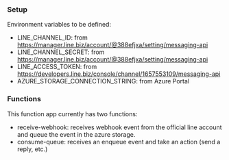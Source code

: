 ### Setup
Environment variables to be defined:
  * LINE_CHANNEL_ID: from https://manager.line.biz/account/@388efjxa/setting/messaging-api
  * LINE_CHANNEL_SECRET: from https://manager.line.biz/account/@388efjxa/setting/messaging-api
  * LINE_ACCESS_TOKEN: from https://developers.line.biz/console/channel/1657553109/messaging-api
  * AZURE_STORAGE_CONNECTION_STRING: from Azure Portal


### Functions
This function app currently has two functions:
  * receive-webhook: receives webhook event from the official line account and queue the event in the azure storage.
  * consume-queue: receives an enqueue event and take an action (send a reply, etc.)
